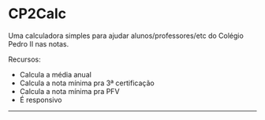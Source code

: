 # CP2Calc
Uma calculadora simples para ajudar alunos/professores/etc do Colégio Pedro II nas notas.

Recursos:

- Calcula a média anual
- Calcula a nota mínima pra 3ª certificação
- Calcula a nota mínima pra PFV
- É responsivo

-----------------------------------------------------------------------------------------
